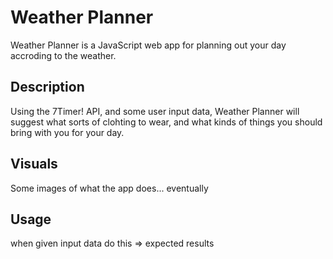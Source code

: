 # Weather Planner

Weather Planner is a JavaScript web app for planning out your day accroding to the weather.

## Description 

Using the 7Timer! API, and some user input data, Weather Planner will suggest what sorts of clohting to wear, and what kinds of things you should bring with you for your day.

## Visuals

Some images of what the app does... eventually

## Usage

when given input data do this => expected results

